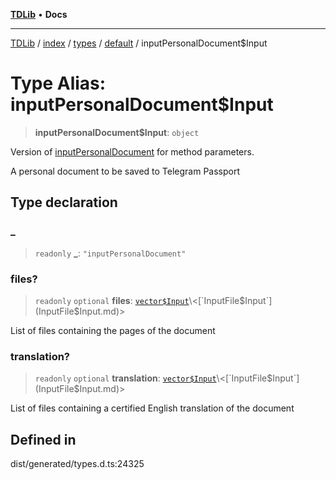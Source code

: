[**TDLib**](../../../../../../README.md) • **Docs**

***

[TDLib](../../../../../../modules.md) / [index](../../../../../README.md) / [types](../../../README.md) / [default](../README.md) / inputPersonalDocument$Input

# Type Alias: inputPersonalDocument$Input

> **inputPersonalDocument$Input**: `object`

Version of [inputPersonalDocument](inputPersonalDocument-1.md) for method parameters.

A personal document to be saved to Telegram Passport

## Type declaration

### \_

> `readonly` **\_**: `"inputPersonalDocument"`

### files?

> `readonly` `optional` **files**: [`vector$Input`](vector$Input.md)\<[`InputFile$Input`](InputFile$Input.md)\>

List of files containing the pages of the document

### translation?

> `readonly` `optional` **translation**: [`vector$Input`](vector$Input.md)\<[`InputFile$Input`](InputFile$Input.md)\>

List of files containing a certified English translation of the document

## Defined in

dist/generated/types.d.ts:24325
